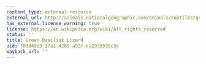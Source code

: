 ```yaml
---
content_type: external-resource
external_url: http://animals.nationalgeographic.com/animals/reptiles/green-basilisk-lizard/?source=A-to-Z
has_external_license_warning: true
license: https://en.wikipedia.org/wiki/All_rights_reserved
status: ''
title: Green Basilisk Lizard
uid: f03d49c3-37a1-4289-a02f-ea2935595c3c
wayback_url: ''
---
```

